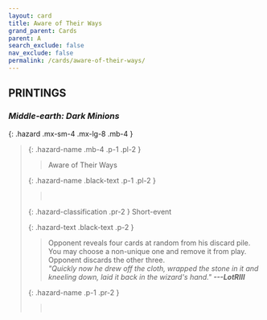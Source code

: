 ```yaml
---
layout: card
title: Aware of Their Ways
grand_parent: Cards
parent: A
search_exclude: false
nav_exclude: false
permalink: /cards/aware-of-their-ways/
---
```


## PRINTINGS


### _Middle-earth: Dark Minions_

{: .hazard .mx-sm-4 .mx-lg-8 .mb-4 }
> {: .hazard-name .mb-4 .p-1 .pl-2 }
> > <div class="hazard-mp"></div>
> > <div class="card-name">Aware of Their Ways</div>
>
> {: .hazard-name .black-text .p-1 .pl-2 }
> > &nbsp;
>
> {: .hazard-classification .pr-2 }
> Short-event
>
> {: .hazard-text .black-text .p-2 }
> > Opponent reveals four cards at random from his discard pile. You may choose a non-unique one and remove it from play. Opponent discards the other three. <br>_"Quickly now he drew off the cloth, wrapped the stone in it and kneeling down, laid it back in the wizard's hand."_ ***---&NoBreak;LotRIII*** 
>
> {: .hazard-name .p-1 .pr-2 }
> > <div class="card-shield"></div>
> > <div class="card-corruption">&nbsp;</div>
